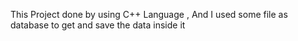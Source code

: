 This Project done by using C++ Language , And I used some file as database to get and save the data inside it
